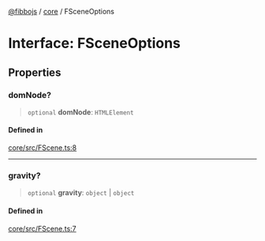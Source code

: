 [@fibbojs](/api/index) / [core](/api/core) / FSceneOptions

# Interface: FSceneOptions

## Properties

### domNode?

> `optional` **domNode**: `HTMLElement`

#### Defined in

[core/src/FScene.ts:8](https://github.com/fibbojs/fibbo/blob/e3aaabaf7a5c47833ea6611fca008a9ca7b66ba5/packages/core/src/FScene.ts#L8)

***

### gravity?

> `optional` **gravity**: `object` \| `object`

#### Defined in

[core/src/FScene.ts:7](https://github.com/fibbojs/fibbo/blob/e3aaabaf7a5c47833ea6611fca008a9ca7b66ba5/packages/core/src/FScene.ts#L7)
